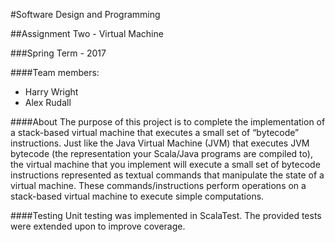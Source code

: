 #Software Design and Programming

##Assignment Two - Virtual Machine

###Spring Term - 2017

####Team members:
- Harry Wright
- Alex Rudall

####About
The purpose of this project is to complete the 
implementation of a stack-based virtual machine 
that executes a small set of “bytecode” instructions. 
Just like the Java Virtual Machine (JVM) that executes 
JVM bytecode (the representation your Scala/Java 
programs are compiled to), the virtual machine 
that you implement will execute a small set of 
bytecode instructions represented as textual 
commands that manipulate the state of a virtual machine. 
These commands/instructions perform operations 
on a stack-based virtual machine to 
execute simple computations. 

####Testing
Unit testing was implemented in ScalaTest.
The provided tests were extended upon to improve
coverage.
